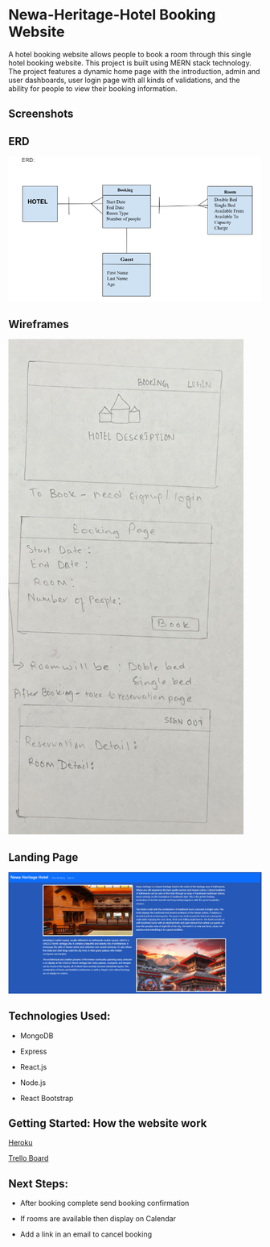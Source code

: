 # Newa-Heritage-Hotel Booking Website

A hotel booking website allows people to book a room through this single hotel booking website. This project is built using MERN stack technology. The project features a dynamic home page with the introduction, admin and user dashboards, user login page with all kinds of validations, and the ability for people to view their booking information.

## Screenshots

## ERD

<img src="BookingERD.png"/>

## Wireframes

<img src="BookingWireframe.png"/>

## Landing Page

<img src="LandingPage.png"/>

## Technologies Used:

- MongoDB

- Express

- React.js

- Node.js

- React Bootstrap

## Getting Started: How the website work

[Heroku](https://newa-heritage-hotel-d114b7e33ccf.herokuapp.com/)

[Trello Board](https://trello.com/b/rHt8GhjO/project-4)

## Next Steps:

- After booking complete send booking confirmation

- If rooms are available then display on Calendar

- Add a link in an email to cancel booking
